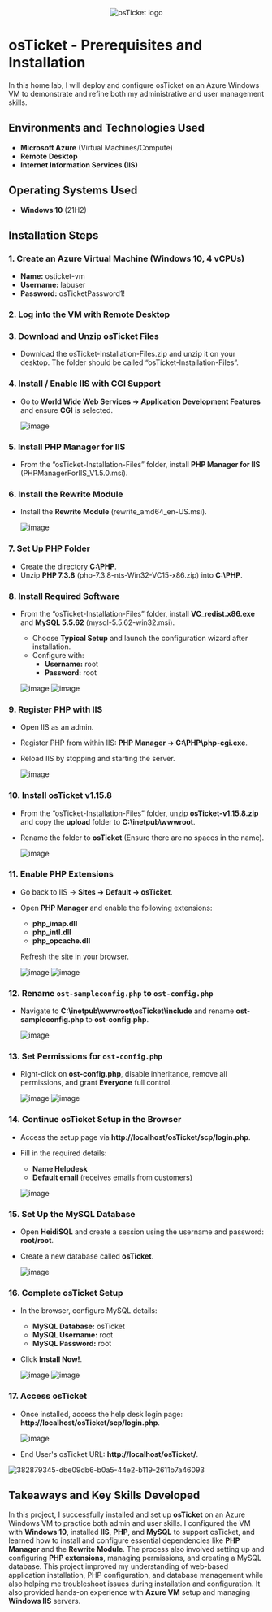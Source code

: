<p align="center">
  <img src="https://i.imgur.com/Clzj7Xs.png" alt="osTicket logo"/>
</p>

# osTicket - Prerequisites and Installation

In this home lab, I will deploy and configure osTicket on an Azure Windows VM to demonstrate and refine both my administrative and user management skills.

## Environments and Technologies Used

- **Microsoft Azure** (Virtual Machines/Compute)
- **Remote Desktop**
- **Internet Information Services (IIS)**

## Operating Systems Used 

- **Windows 10** (21H2)

## Installation Steps

### 1. Create an Azure Virtual Machine (Windows 10, 4 vCPUs)
- **Name:** osticket-vm
- **Username:** labuser
- **Password:** osTicketPassword1!

### 2. Log into the VM with Remote Desktop

### 3. Download and Unzip osTicket Files
- Download the osTicket-Installation-Files.zip and unzip it on your desktop. The folder should be called “osTicket-Installation-Files”.

### 4. Install / Enable IIS with CGI Support
- Go to **World Wide Web Services -> Application Development Features** and ensure **CGI** is selected.
  
  ![image](https://github.com/user-attachments/assets/7dc7cd1e-2a26-4b2b-bf7d-6bb721a0917e)

### 5. Install PHP Manager for IIS
- From the “osTicket-Installation-Files” folder, install **PHP Manager for IIS** (PHPManagerForIIS_V1.5.0.msi).

### 6. Install the Rewrite Module
- Install the **Rewrite Module** (rewrite_amd64_en-US.msi).
  
  ![image](https://github.com/user-attachments/assets/82d4fbb2-7b27-4dec-bde2-b1eb3b955c56)

### 7. Set Up PHP Folder
- Create the directory **C:\PHP**.
- Unzip **PHP 7.3.8** (php-7.3.8-nts-Win32-VC15-x86.zip) into **C:\PHP**.

### 8. Install Required Software
- From the “osTicket-Installation-Files” folder, install **VC_redist.x86.exe** and **MySQL 5.5.62** (mysql-5.5.62-win32.msi).
  - Choose **Typical Setup** and launch the configuration wizard after installation.
  - Configure with:
    - **Username:** root
    - **Password:** root
  
  ![image](https://github.com/user-attachments/assets/98694b9b-5135-4060-bc5c-25bbae30d022)
  ![image](https://github.com/user-attachments/assets/f2fd4b36-8754-4115-bf33-7621e90400db)

### 9. Register PHP with IIS
- Open IIS as an admin.
- Register PHP from within IIS: **PHP Manager -> C:\PHP\php-cgi.exe**.
- Reload IIS by stopping and starting the server.
  
  ![image](https://github.com/user-attachments/assets/8903891c-5207-4e23-8db5-16b054bc127a)

### 10. Install osTicket v1.15.8
- From the “osTicket-Installation-Files” folder, unzip **osTicket-v1.15.8.zip** and copy the **upload** folder to **C:\inetpub\wwwroot**.
- Rename the folder to **osTicket** (Ensure there are no spaces in the name).
  
  ![image](https://github.com/user-attachments/assets/a6deb705-b040-4d2e-84e3-3df38573efee)

### 11. Enable PHP Extensions
- Go back to IIS -> **Sites -> Default -> osTicket**.
- Open **PHP Manager** and enable the following extensions:
  - **php_imap.dll**
  - **php_intl.dll**
  - **php_opcache.dll**

  Refresh the site in your browser.

  ![image](https://github.com/user-attachments/assets/339a5e34-91a5-425c-ad1d-0e237546eef3)
  ![image](https://github.com/user-attachments/assets/d3d1fd8c-b238-441f-9af6-57d599fdf757)

### 12. Rename `ost-sampleconfig.php` to `ost-config.php`
- Navigate to **C:\inetpub\wwwroot\osTicket\include** and rename **ost-sampleconfig.php** to **ost-config.php**.
  
  ![image](https://github.com/user-attachments/assets/d0c73f6e-5eb6-43d7-bc10-b5a931a6a5e5)

### 13. Set Permissions for `ost-config.php`
- Right-click on **ost-config.php**, disable inheritance, remove all permissions, and grant **Everyone** full control.
  
  ![image](https://github.com/user-attachments/assets/0b6dae00-7939-48b7-8195-da8f01e9aa42)
  ![image](https://github.com/user-attachments/assets/d1cba096-b86b-4014-a210-9994f2b738b7)

### 14. Continue osTicket Setup in the Browser
- Access the setup page via **http://localhost/osTicket/scp/login.php**.
- Fill in the required details:
  - **Name Helpdesk**
  - **Default email** (receives emails from customers)

  ![image](https://github.com/user-attachments/assets/cbc952f9-c638-4884-9aec-418cd252cbda)

### 15. Set Up the MySQL Database
- Open **HeidiSQL** and create a session using the username and password: **root/root**.
- Create a new database called **osTicket**.

  ![image](https://github.com/user-attachments/assets/75461acc-ed86-48f3-908c-7445d473c420)

### 16. Complete osTicket Setup
- In the browser, configure MySQL details:
  - **MySQL Database:** osTicket
  - **MySQL Username:** root
  - **MySQL Password:** root
- Click **Install Now!**.

  ![image](https://github.com/user-attachments/assets/e37438f7-9617-4072-9866-3e3a61030e76)
  ![image](https://github.com/user-attachments/assets/11ecc5ea-ff67-4870-9727-90e9902f2a80)

### 17. Access osTicket
- Once installed, access the help desk login page: **http://localhost/osTicket/scp/login.php**.

  ![image](https://github.com/user-attachments/assets/0a1204e0-dd8e-41b5-9f0b-f2e4cbe96d49)

- End User's osTicket URL: **http://localhost/osTicket/**.

  
![382879345-dbe09db6-b0a5-44e2-b119-2611b7a46093](https://github.com/user-attachments/assets/9fba12f7-28d6-467a-8203-de793c738df6)

## Takeaways and Key Skills Developed

In this project, I successfully installed and set up **osTicket** on an Azure Windows VM to practice both admin and user skills. I configured the VM with **Windows 10**, installed **IIS**, **PHP**, and **MySQL** to support osTicket, and learned how to install and configure essential dependencies like **PHP Manager** and the **Rewrite Module**. The process also involved setting up and configuring **PHP extensions**, managing permissions, and creating a MySQL database. This project improved my understanding of web-based application installation, PHP configuration, and database management while also helping me troubleshoot issues during installation and configuration. It also provided hands-on experience with **Azure VM** setup and managing **Windows IIS** servers.
